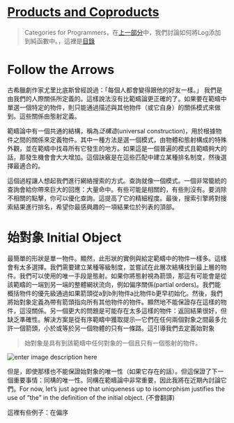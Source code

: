 # [Products and Coproducts](https://bartoszmilewski.com/2015/01/07/products-and-coproducts/)

> Categories for Programmers，在[上一部分](https://github.com/qwas368/articles/blob/master/Category%20Theory%20for%20Programmers/1.4%20Kleisli%20Categories.md)中，我們討論如何將Log添加到純函數中。，這裡是[目錄](https://github.com/qwas368/articles/blob/master/Category%20Theory%20for%20Programmers/Table%20of%20Contents.md)

# Follow the Arrows

古希臘劇作家尤里比底斯曾經說過：「每個人都會變得跟他的好友一樣。」 我們是由我們的人際關係所定義的。這樣說法沒有比範疇論更正確的了。如果要在範疇中單選一個特定的物件，則只能通過描述與其他物件（或它自身）的關係模式來做到。這些關係由態射定義。

範疇論中有一個共通的結構，稱為*泛構造*(universal construction)，用於根據物件之間的關係來定義物件。其中一種方法是選一個模式，由物體和態射構成的特殊外觀，並在範疇中找尋所有它發生的地方。如果這是一個普遍的模式且範疇夠大的話，那發生機會會大大增加。這個訣竅是在這些匹配中建立某種排名制度，然後選擇最適合的。

這個過程讓人想起我們進行網絡搜索的方式。查詢就像一個模式。一個非常籠統的查詢會給你帶來巨大的回應：大量命中。有些可能是相關的，有些則沒有。要消除不相關的點擊，你可以優化查詢。這提高了它的精細程度。最後，搜索引擎將對搜索結果進行排名，希望你最感興趣的一項結果位於列表的頂部。

# 始對象 Initial Object

最簡單的形狀是單一物件。顯然，此形狀的實例與給定範疇中的物件一樣多。這樣會有太多選擇。我們需要建立某種等級制度，並嘗試在此層次結構找到最上層的物件。我們可以使用的唯一手段是態射。如果你將態射視為箭頭，那這有可能會是從該範疇的一端到另一端的整體網狀流向，例如偏序關係(partial orders)。我們能概括物件的優先級通過如果箭頭從a到b則物件a比物件b更早初始化。然後，我們將始對象定義為帶有箭頭指向所有其他物件的物件。顯然地不能保證存在這樣的物件，這沒關係。另一個更大的問題是可能存在太多這樣的物件：返回結果很好，但缺乏準確性。解決方案是從有序範疇中獲取提示—它們在任何兩個對象之間最多允許一個箭頭，小於或等於另一個物體的只有一條路。這引導我們去定義始對象

> 始對象是具有到該範疇中任何對象的一個且只有一個態射的物件。

![enter image description here](https://i.imgur.com/CoZxppw.png)

但是，即使那樣也不能保證始對象的唯一性（如果它存在的話）。但這保證了下一個重要事情：同構的唯一性。同構在範疇論中非常重要，因此我將在近期內討論它們。For now, let’s just agree that uniqueness up to isomorphism justifies the use of “the” in the definition of the initial object. (不會翻譯)

這裡有些例子：在偏序

<!--stackedit_data:
eyJoaXN0b3J5IjpbMjc1MzI2MDczLDI5MzIyODAxOSwtNjQ4MT
Q5OTU2LC0xNTc0Nzk5NDI5LDYwOTE0MTM4LDE0NDYyNTA5NzEs
MjA5OTY0NTM0MF19
-->
